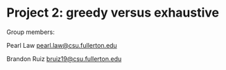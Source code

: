 # Project 2: greedy versus exhaustive

Group members:

Pearl Law pearl.law@csu.fullerton.edu

Brandon Ruiz bruiz19@csu.fullerton.edu

